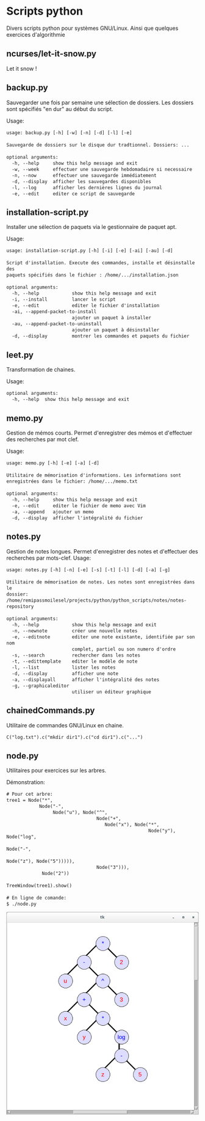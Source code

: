 # Scripts python

Divers scripts python pour systèmes GNU/Linux. Ainsi que quelques exercices d'algorithmie

## ncurses/let-it-snow.py
Let it snow !


## backup.py
Sauvegarder une fois par semaine une sélection de dossiers. Les dossiers sont spécifiés "en dur"
au début du script.

Usage:

```
usage: backup.py [-h] [-w] [-n] [-d] [-l] [-e]

Sauvegarde de dossiers sur le disque dur tradtionnel. Dossiers: ...

optional arguments:
  -h, --help     show this help message and exit
  -w, --week     effectuer une sauvegarde hebdomadaire si necessaire
  -n, --now      effectuer une sauvegarde immédiatement
  -d, --display  afficher les sauvegardes disponibles
  -l, --log      afficher les dernières lignes du journal
  -e, --edit     editer ce script de sauvegarde
```

## installation-script.py
Installer une sélection de paquets via le gestionnaire de paquet apt.

Usage:

```
usage: installation-script.py [-h] [-i] [-e] [-ai] [-au] [-d]

Script d'installation. Execute des commandes, installe et désinstalle des
paquets spécifiés dans le fichier : /home/.../installation.json

optional arguments:
  -h, --help            show this help message and exit
  -i, --install         lancer le script
  -e, --edit            editer le fichier d'installation
  -ai, --append-packet-to-install
                        ajouter un paquet à installer
  -au, --append-packet-to-uninstall
                        ajouter un paquet à désinstaller
  -d, --display         montrer les commandes et paquets du fichier
```

## leet.py
Transformation de chaines.

Usage:

```
optional arguments:
  -h, --help  show this help message and exit
```

## memo.py
Gestion de mémos courts. Permet d'enregistrer des mémos et d'effectuer des recherches par mot clef.

Usage:

```
usage: memo.py [-h] [-e] [-a] [-d]

Utilitaire de mémorisation d'informations. Les informations sont
enregistrées dans le fichier: /home/.../memo.txt

optional arguments:
  -h, --help     show this help message and exit
  -e, --edit     editer le fichier de memo avec Vim
  -a, --append   ajouter un memo
  -d, --display  afficher l'intégralité du fichier
```

## notes.py
Gestion de notes longues. Permet d'enregistrer des notes et d'effectuer des recherches par mots-clef.
Usage:

```
usage: notes.py [-h] [-n] [-e] [-s] [-t] [-l] [-d] [-a] [-g]

Utilitaire de mémorisation de notes. Les notes sont enregistrées dans le
dossier: /home/remipassmoilesel/projects/python/python_scripts/notes/notes-
repository

optional arguments:
  -h, --help            show this help message and exit
  -n, --newnote         créer une nouvelle notes
  -e, --editnote        editer une note existante, identifiée par son nom
                        complet, partiel ou son numero d'ordre
  -s, --search          rechercher dans les notes
  -t, --edittemplate    editer le modèle de note
  -l, --list            lister les notes
  -d, --display         afficher une note
  -a, --displayall      afficher l'intégralité des notes
  -g, --graphicaleditor
                        utiliser un éditeur graphique
```

## chainedCommands.py
Utilitaire de commandes GNU/Linux en chaine.

```
C("log.txt").c("mkdir dir1").c("cd dir1").c("...")
```


## node.py
Utilitaires pour exercices sur les arbres.

Démonstration:

```
# Pour cet arbre:
tree1 = Node("*",
            Node("-",
                 Node("u"), Node("^",
                                 Node("+",
                                    Node("x"), Node("*",
                                                    Node("y"), Node("log",
                                                                    Node("-",
                                                                         Node("z"), Node("5"))))),
                                 Node("3"))),
             Node("2"))

TreeWindow(tree1).show()

# En ligne de comande:
$ ./node.py
```

![Capture d'écran](screenshots/2016-03-31-00-23-55.png)
